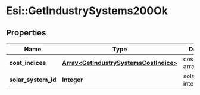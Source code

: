 # Esi::GetIndustrySystems200Ok

## Properties
Name | Type | Description | Notes
------------ | ------------- | ------------- | -------------
**cost_indices** | [**Array&lt;GetIndustrySystemsCostIndice&gt;**](GetIndustrySystemsCostIndice.md) | cost_indices array | 
**solar_system_id** | **Integer** | solar_system_id integer | 


